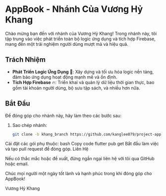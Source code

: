 # AppBook - Nhánh Của Vương Hỷ Khang

Chào mừng bạn đến với nhánh của Vương Hỷ Khang! Trong nhánh này, tôi tập trung vào việc phát triển toàn bộ logic ứng dụng và tích hợp Firebase, mang đến một trải nghiệm người dùng mượt mà và hiệu quả.

## Trách Nhiệm

- **Phát Triển Logic Ứng Dụng** 🔨: Xây dựng và tối ưu hóa logic nền tảng, đảm bảo ứng dụng hoạt động mạnh mẽ và ổn định.
- **Tích Hợp Firebase** 🔥: Triển khai và quản lý dữ liệu thời gian thực, bao gồm tài khoản người dùng, bộ sưu tập sách, và nhiều hơn nữa.

## Bắt Đầu

Để đóng góp cho nhánh này, hãy làm theo các bước sau:

1. Sao chép nhánh:
   ```bash
   git clone -b khang_branch https://github.com/kanglee079/project-app-book-MTPTM-S2-20TH_N1_01
Cài đặt các gói phụ thuộc:
bash
Copy code
flutter pub get
Bắt đầu làm việc và tạo pull request để đóng góp.
Liên Hệ

Nếu có thắc mắc hoặc đề xuất, đừng ngần ngại liên hệ với tôi qua GitHub hoặc email.

Chúc mọi người một ngày tốt lành và hạnh phúc trong khi đóng góp cho AppBook!

Vương Hỷ Khang
